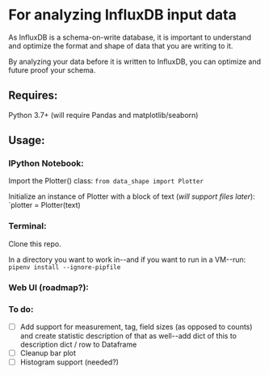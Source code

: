 # For analyzing InfluxDB input data

As InfluxDB is a schema-on-write database, it is important to understand and optimize the format and shape of data that you are writing to it.

By analyzing your data before it is written to InfluxDB, you can optimize and future proof your schema.

## Requires:

Python 3.7+
(will require Pandas and matplotlib/seaborn)

## Usage:

### IPython Notebook:

Import the Plotter() class: `from data_shape import Plotter`

Initialize an instance of Plotter with a block of text (*will support files later*): `plotter = Plotter(text)

### Terminal:

Clone this repo.

In a directory you want to work in--and if you want to run in a VM--run: `pipenv install --ignore-pipfile`



### Web UI (roadmap?):


### To do:

- [ ] Add support for measurement, tag, field sizes (as opposed to counts) and create statistic description of that as well--add dict of this to description dict / row to Dataframe
- [ ] Cleanup bar plot
- [ ] Histogram support (needed?)